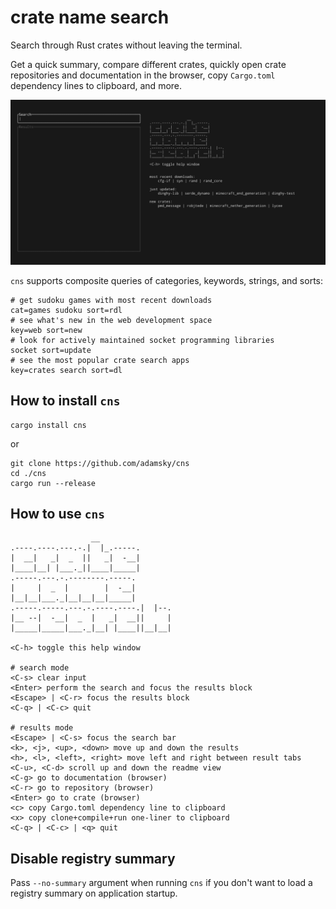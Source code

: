 # crate name search

Search through Rust crates without leaving the terminal.

Get a quick summary, compare different crates, quickly open crate
repositories and documentation in the browser, copy `Cargo.toml` dependency
lines to clipboard, and more. 

![](.github/cns_demo.gif)

`cns` supports composite queries of categories, keywords, strings, and sorts:
```text
# get sudoku games with most recent downloads
cat=games sudoku sort=rdl
# see what's new in the web development space
key=web sort=new
# look for actively maintained socket programming libraries
socket sort=update
# see the most popular crate search apps
key=crates search sort=dl 
```


## How to install `cns`

```
cargo install cns
```

or

```
git clone https://github.com/adamsky/cns
cd ./cns
cargo run --release
```

## How to use `cns`

```
                  __
.----.----.---.-.|  |_.-----.
|  __|   _|  _  ||   _|  -__|
|____|__| |___._||____|_____|
.-----.---.-.--------.-----.
|     |  _  |        |  -__|
|__|__|___._|__|__|__|_____|
.-----.-----.---.-.----.----.|  |--.
|__ --|  -__|  _  |   _|  __||     |
|_____|_____|___._|__| |____||__|__|

<C-h> toggle this help window

# search mode
<C-s> clear input
<Enter> perform the search and focus the results block
<Escape> | <C-r> focus the results block
<C-q> | <C-c> quit

# results mode
<Escape> | <C-s> focus the search bar
<k>, <j>, <up>, <down> move up and down the results
<h>, <l>, <left>, <right> move left and right between result tabs
<C-u>, <C-d> scroll up and down the readme view
<C-g> go to documentation (browser)
<C-r> go to repository (browser)
<Enter> go to crate (browser)
<c> copy Cargo.toml dependency line to clipboard
<x> copy clone+compile+run one-liner to clipboard
<C-q> | <C-c> | <q> quit
```  


## Disable registry summary

Pass `--no-summary` argument when running `cns` if you don't want to load
a registry summary on application startup.


